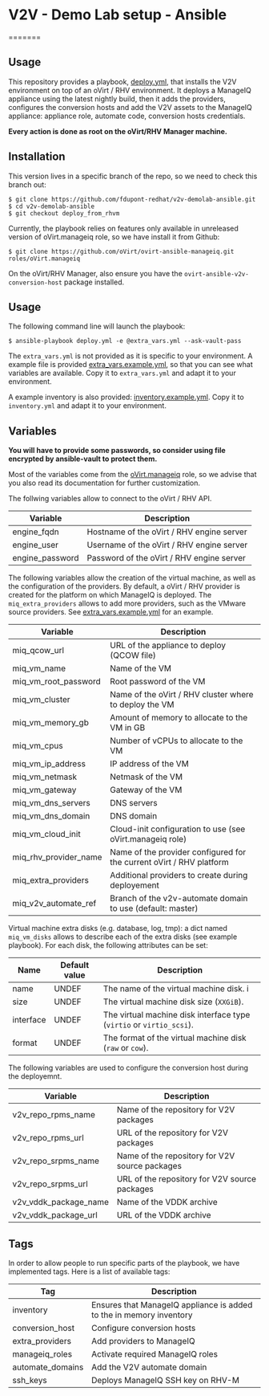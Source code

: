 # V2V - Demo Lab setup - Ansible
=======

## Usage

This repository provides a playbook, [deploy.yml](../blob/master/deploy.yml),
that installs the V2V environment on top of an oVirt / RHV environment. It
deploys a ManageIQ appliance using the latest nightly build, then it adds the
providers, configures the conversion hosts and add the V2V assets to the
ManageIQ appliance: appliance role, automate code, conversion hosts
credentials.

__Every action is done as root on the oVirt/RHV Manager machine.__

## Installation

This version lives in a specific branch of the repo, so we need to check this
branch out:

```
$ git clone https://github.com/fdupont-redhat/v2v-demolab-ansible.git
$ cd v2v-demolab-ansible
$ git checkout deploy_from_rhvm
```

Currently, the playbook relies on features only available in unreleased version
of oVirt.manageiq role, so we have install it from Github:


```
$ git clone https://github.com/oVirt/ovirt-ansible-manageiq.git roles/oVirt.manageiq
```

On the oVirt/RHV Manager, also ensure you have the
`ovirt-ansible-v2v-conversion-host` package installed.

## Usage

The following command line will launch the playbook:

```
$ ansible-playbook deploy.yml -e @extra_vars.yml --ask-vault-pass
```

The `extra_vars.yml` is not provided as it is specific to your environment.
A example file is provided
[extra_vars.example.yml](../blob/deploy_from_rhvm/extra_vars.example.yml), so that you
can see what variables are available. Copy it to `extra_vars.yml` and adapt it
to your environment.

A example inventory is also provided:
[inventory.example.yml](../blob/deploy_from_rhvm/inventory.example.yml). Copy it to
`inventory.yml` and adapt it to your environment.

## Variables

__You will have to provide some passwords, so consider using file encrypted by
ansible-vault to protect them.__

Most of the variables come from the
[oVirt.manageiq](https://github.com/oVirt/ovirt-ansible-manageiq) role, so we
advise that you also read its documentation for further customization.

The follwing variables allow to connect to the oVirt / RHV API.

| Variable        | Description                               |
| --------------- | ----------------------------------------- |
| engine_fqdn     | Hostname of the oVirt / RHV engine server |
| engine_user     | Username of the oVirt / RHV engine server |
| engine_password | Password of the oVirt / RHV engine server |

The following variables allow the creation of the virtual machine, as well as
the configuration of the providers. By default, a oVirt / RHV provider is
created for the platform on which ManageIQ is deployed. The
`miq_extra_providers` allows to add more providers, such as the VMware source
providers. See [extra_vars.example.yml](../blob/master/extra_vars.example.yml)
for an example.

| Variable              | Description                                                          |
| --------------------- | -------------------------------------------------------------------- |
| miq_qcow_url          | URL of the appliance to deploy (QCOW file)                           |
| miq_vm_name           | Name of the VM                                                       |
| miq_vm_root_password  | Root password of the VM                                              |
| miq_vm_cluster        | Name of the oVirt / RHV cluster where to deploy the VM               |
| miq_vm_memory_gb      | Amount of memory to allocate to the VM in GB                         |
| miq_vm_cpus           | Number of vCPUs to allocate to the VM                                |
| miq_vm_ip_address     | IP address of the VM                                                 |
| miq_vm_netmask        | Netmask of the VM                                                    |
| miq_vm_gateway        | Gateway of the VM                                                    |
| miq_vm_dns_servers    | DNS servers                                                          |
| miq_vm_dns_domain     | DNS domain                                                           |
| miq_vm_cloud_init     | Cloud-init configuration to use (see oVirt.manageiq role)            |
| miq_rhv_provider_name | Name of the provider configured for the current oVirt / RHV platform |
| miq_extra_providers   | Additional providers to create during deployement                    |
| miq_v2v_automate_ref  | Branch of the v2v-automate domain to use (default: master)           |

Virtual machine extra disks (e.g. database, log, tmp): a dict named
`miq_vm_disks` allows to describe each of the extra disks (see example
playbook). For each disk, the following attributes can be set:

| Name      | Default value |  Description                                                         |
|-----------|---------------|----------------------------------------------------------------------|
| name      | UNDEF         | The name of the virtual machine disk. i                              |
| size      | UNDEF         | The virtual machine disk size (`XXGiB`).                             |
| interface | UNDEF         | The virtual machine disk interface type (`virtio` or `virtio_scsi`). |
| format    | UNDEF         | The format of the virtual machine disk (`raw` or `cow`).             |

The following variables are used to configure the conversion host during the
deployemnt.

| Variable              | Description                                    |
| --------------------- | ---------------------------------------------- |
| v2v_repo_rpms_name    | Name of the repository for V2V packages        |
| v2v_repo_rpms_url     | URL of the repository for V2V packages         |
| v2v_repo_srpms_name   | Name of the repository for V2V source packages |
| v2v_repo_srpms_url    | URL of the repository for V2V source packages  |
| v2v_vddk_package_name | Name of the VDDK archive                       |
| v2v_vddk_package_url  | URL of the VDDK archive                        |

## Tags

In order to allow people to run specific parts of the playbook, we have
implemented tags. Here is a list of available tags:

| Tag              | Description                                                         |
| ---------------- | ------------------------------------------------------------------- |
| inventory        | Ensures that ManageIQ appliance is added to the in memory inventory |
| conversion_host  | Configure conversion hosts                                          |
| extra_providers  | Add providers to ManageIQ                                           |
| manageiq_roles   | Activate required ManageIQ roles                                    |
| automate_domains | Add the V2V automate domain                                         |
| ssh_keys         | Deploys ManageIQ SSH key on RHV-M                                   |
